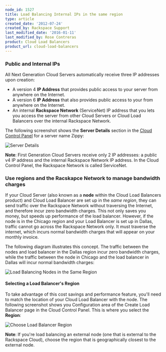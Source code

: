 ```yaml
---
node_id: 1527
title: Load Balancing Internal IPs in the same region
type: article
created_date: '2012-07-24'
created_by: Rackspace Support
last_modified_date: '2016-01-11'
last_modified_by: Rose Contreras
product: Cloud Load Balancers
product_url: cloud-load-balancers
---
```


### Public and Internal IPs

All Next Generation Cloud Servers automatically receive three IP
addresses upon creation:

-   A version 4 **IP Address** that provides public access
    to your server from anywhere on the Internet.
-   A version 6 **IP Address** that also provides public access to your
    from anywhere on the Internet.
-   An internal **Rackspace Network** (ServiceNet) IP address that you
    lets you access the server from other Cloud Servers or Cloud Load
    Balancers over the internal Rackspace Network.

The following screenshot shows the **Server Details** section in the
[Cloud Control Panel](http://mycloud.rackspace.com) for a server name
Zippy:

![Server Details](http://c691244.r44.cf2.rackcdn.com/IPs.png)

**Note**: First Generation Cloud Servers receive only 2 IP addresses: a
public v4 IP address and the internal Rackspace Network IP address. In
the Cloud Control Panel, the Rackspace Network is called ServiceNet.

### Use regions and the Racskapce Network to manage bandwidth charges

If your Cloud Server (also known as a **node** within the Cloud Load
Balancers product) and Cloud Load Balancer are set up in the *same
region*, they can send traffic over the Rackspace Network without
traversing the Internet, and therefore incur zero bandwidth charges.
This not only saves you money, but speeds up performance of the load
balancer. However, if the node is in the Chicago region and your Load
Balancer is set up in Dallas, traffic cannot go across the Rackspace
Network only. It must traverse the internet, which incurs normal
bandwidth charges that will appear on your monthly invoice.

The following diagram illustrates this concept. The traffic between the
nodes and load balancer in the Dallas region incur zero bandwidth
charges, while the traffic between the node in Chicago and the load
balancer in Dallas will incur normal bandwidth charges:

![Load Balancing Nodes in the Same
Region](http://c691244.r44.cf2.rackcdn.com/cloud-load-balancers-illustration.png)

#### Selecting a Load Balancer's Region

To take advantage of this cost savings and performance feature, you'll
need to match the location of your Cloud Load Balancer with the node.
The following screenshot shows you Configuration area of the Create Load
Balancer page in the Cloud Control Panel. This is where you select the
**Region**:

![Choose Load Balancer
Region](http://c691244.r44.cf2.rackcdn.com/LB%20Public%20vs%20Private%20IPs.png)

**Note**: If you're load balancing an external node (one that is
external to the Rackspace Cloud), choose the region that is
geographically closest to the external node.



